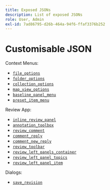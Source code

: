```yaml
---
title: Exposed JSONs
description: List of exposed JSONs
role: User, Admin
exl-id: 7ad86795-d26b-464a-94f6-ffaf3376b252
---
```

# Customisable JSON

Context Menus:

- [`file_options`](./jsons/context_menus/file_options.json)
- [`folder_options`](./jsons/context_menus/folder_options.json)
- [`collection_options`](./jsons/context_menus/collection_options.json)
- [`map_view_options`](./jsons/context_menus/map_view_options.json)
- [`baseline_panel_menu`](./jsons/context_menus/baseline_panel_menu.json)
- [`preset_item_menu`](./jsons/context_menus/preset_item_menu.json)

Review App:

- [`inline_review_panel`](./jsons/review_app/inline_review_panel.json)
- [`annotation_toolbox`](./jsons/review_app/annotation_toolbox.json)
- [`review_comment`](./jsons/review_app/review_comment.json)
- [`comment_reply`](./jsons/review_app/comment_reply.json)
- [`comment_new_reply`](./jsons/review_app/comment_new_reply.json)
- [`review_toolbar`](./jsons/review_app/review_toolbar.json)
- [`review_left_panels_container`](./jsons/review_app/review_left_panels_container.json)
- [`review_left_panel_topics`](./jsons/review_app/review_left_panel_topics.json)
- [`review_left_panel_item`](./jsons/review_app/review_left_panel_item.json)

Dialogs:

- [`save_revision`](./jsons/dialogs/save_revision.json)
